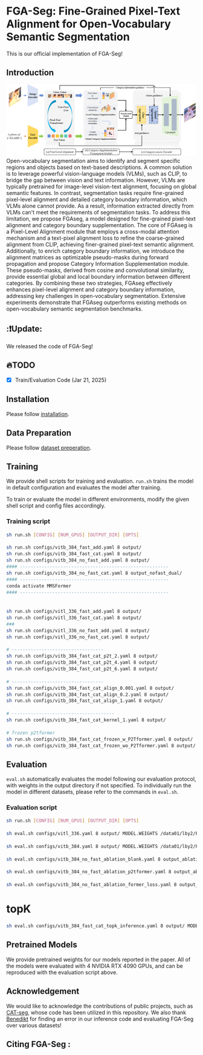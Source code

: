 # FGA-Seg: Fine-Grained Pixel-Text Alignment for Open-Vocabulary Semantic Segmentation
This is our official implementation of FGA-Seg! 

## Introduction
![](assets/fig_2.png)
Open-vocabulary segmentation aims to identify and segment specific regions and objects based on text-based descriptions. A common solution is to leverage powerful vision-language models (VLMs), such as CLIP, to bridge the gap between vision and text information. However, VLMs are typically pretrained for image-level vision-text alignment, focusing on global semantic features. In contrast, segmentation tasks require fine-grained pixel-level alignment and detailed category boundary information, which VLMs alone cannot provide. As a result, information extracted directly from VLMs can't meet the requirements of segmentation tasks.
To address this limitation, we propose FGAseg, a model designed for fine-grained pixel-text alignment and category boundary supplementation. 
The core of FGAseg is a Pixel-Level Alignment module that employs a cross-modal attention mechanism and a text-pixel alignment loss to refine the coarse-grained alignment from CLIP, achieving finer-grained pixel-text semantic alignment.
Additionally, to enrich category boundary information, we introduce the alignment matrices as optimizable pseudo-masks during forward propagation and propose Category Information Supplementation module. These pseudo-masks, derived from cosine and convolutional similarity, provide essential global and local boundary information between different categories.
By combining these two strategies, FGAseg effectively enhances pixel-level alignment and category boundary information, addressing key challenges in open-vocabulary segmentation. 
Extensive experiments demonstrate that FGAseg outperforms existing methods on open-vocabulary semantic segmentation benchmarks.

## :❗️Update:
We released the code of FGA-Seg! 

## :fire:TODO
- [x] Train/Evaluation Code (Jar 21, 2025)

## Installation
Please follow [installation](INSTALL.md). 

## Data Preparation
Please follow [dataset preperation](datasets/README.md).

## Training
We provide shell scripts for training and evaluation. ```run.sh``` trains the model in default configuration and evaluates the model after training. 

To train or evaluate the model in different environments, modify the given shell script and config files accordingly.

### Training script
```bash
sh run.sh [CONFIG] [NUM_GPUS] [OUTPUT_DIR] [OPTS]

sh run.sh configs/vitb_384_fast_add.yaml 8 output/
sh run.sh configs/vitb_384_fast_cat.yaml 8 output/
sh run.sh configs/vitb_384_no_fast_add.yaml 8 output/
#### -------------------------------------------------------
sh run.sh configs/vitb_384_no_fast_cat.yaml 8 output_nofast_dual/
#### -------------------------------------------------------
conda activate MMSFormer
#### -------------------------------------------------------


sh run.sh configs/vitl_336_fast_add.yaml 8 output/
sh run.sh configs/vitl_336_fast_cat.yaml 8 output/
### 
sh run.sh configs/vitl_336_no_fast_add.yaml 8 output/
sh run.sh configs/vitl_336_no_fast_cat.yaml 8 output/

# ----------------------------------
sh run.sh configs/vitb_384_fast_cat_p2t_2.yaml 8 output/
sh run.sh configs/vitb_384_fast_cat_p2t_4.yaml 8 output/
sh run.sh configs/vitb_384_fast_cat_p2t_6.yaml 8 output/

# ----------------------------------
sh run.sh configs/vitb_384_fast_cat_align_0.001.yaml 8 output/
sh run.sh configs/vitb_384_fast_cat_align_0.2.yaml 8 output/
sh run.sh configs/vitb_384_fast_cat_align_1.yaml 8 output/

# --------------------------------------
sh run.sh configs/vitb_384_fast_cat_kernel_1.yaml 8 output/

# frozen p2tformer
sh run.sh configs/vitb_384_fast_cat_frozen_w_P2Tformer.yaml 8 output/
sh run.sh configs/vitb_384_fast_cat_frozen_wo_P2Tformer.yaml 8 output/

```
## Evaluation
```eval.sh``` automatically evaluates the model following our evaluation protocol, with weights in the output directory if not specified.
To individually run the model in different datasets, please refer to the commands in ```eval.sh```.

### Evaluation script
```bash
sh run.sh [CONFIG] [NUM_GPUS] [OUTPUT_DIR] [OPTS]

sh eval.sh configs/vitl_336.yaml 8 output/ MODEL.WEIGHTS /data01/lby2/FGA-Seg-main/output/model_final.pth

sh eval.sh configs/vitb_384.yaml 8 output/ MODEL.WEIGHTS /data01/lby2/FGA-Seg-main/output/model_final.pth

sh eval.sh configs/vitb_384_no_fast_ablation_blank.yaml 8 output_ablation_blank/ MODEL.WEIGHTS /data01/lby2/FGA-Seg-main/output_ablation_blank/model_0044999.pth

sh eval.sh configs/vitb_384_no_fast_ablation_p2tformer.yaml 8 output_ablation_p2tformer/ MODEL.WEIGHTS /data01/lby2/FGA-Seg-main/output_ablation_p2tformer/model_0019999.pth

sh eval.sh configs/vitb_384_no_fast_ablation_former_loss.yaml 8 output_ablation_p2tformerLoss/ MODEL.WEIGHTS /data01/lby2/FGA-Seg-main/output_ablation_p2tformerLoss/model_0029999.pth
```
# topK 
```bash
sh eval.sh configs/vitb_384_fast_cat_topk_inference.yaml 8 output/ MODEL.WEIGHTS /data01/lby2/FGA-Seg-main/output_fast_cat_topk_inference/model_final.pth
```

## Pretrained Models
We provide pretrained weights for our models reported in the paper. All of the models were evaluated with 4 NVIDIA RTX 4090 GPUs, and can be reproduced with the evaluation script above.


## Acknowledgement
We would like to acknowledge the contributions of public projects, such as [CAT-seg](https://github.com/cvlab-kaist/CAT-Seg), whose code has been utilized in this repository.
We also thank [Benedikt](mailto:benedikt.blumenstiel@student.kit.edu) for finding an error in our inference code and evaluating FGA-Seg over various datasets!
## Citing FGA-Seg :

```BibTeX

```
